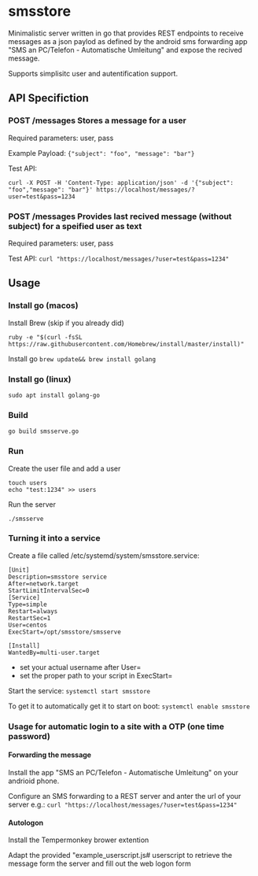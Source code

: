 # smsstore
Minimalistic server written in go that provides REST endpoints to receive messages as a json paylod as 
defined by the android sms forwarding app "SMS an PC/Telefon - Automatische Umleitung" and
expose the recived message. 

Supports simplisitc user and autentification support.

## API Specifiction
### POST /messages Stores a message for a user
Required parameters: user, pass

Example Payload:
`{"subject": "foo", "message": "bar"}`

Test API: 
```
curl -X POST -H 'Content-Type: application/json' -d '{"subject": "foo","message": "bar"}' https://localhost/messages/?user=test&pass=1234
``` 

### POST /messages Provides last recived message (without subject) for a speified user as text
Required parameters: user, pass

Test API: `curl "https://localhost/messages/?user=test&pass=1234"`

## Usage
### Install go (macos)
Install Brew (skip if you already did) 
```
ruby -e "$(curl -fsSL https://raw.githubusercontent.com/Homebrew/install/master/install)"
```
Install go
`brew update&& brew install golang`
### Install go (linux) 
`sudo apt install golang-go`

### Build
`go build smsserve.go`

### Run
Create the user file and add a user
```
touch users
echo "test:1234" >> users
```
Run the server

`./smsserve`

### Turning it into a service
Create a file called /etc/systemd/system/smsstore.service:

```
[Unit]
Description=smsstore service
After=network.target
StartLimitIntervalSec=0
[Service]
Type=simple
Restart=always
RestartSec=1
User=centos
ExecStart=/opt/smsstore/smsserve

[Install]
WantedBy=multi-user.target
```
- set your actual username after User=
- set the proper path to your script in ExecStart=

Start the service:
`systemctl start smsstore`

To get it to automatically get it to start on boot:
`systemctl enable smsstore`

### Usage for automatic login to a site with a OTP (one time password) 

#### Forwarding the message
Install the app "SMS an PC/Telefon - Automatische Umleitung" on your andrioid phone.

Configure an SMS forwarding to a REST server and anter the url of your server e.g.: `curl "https://localhost/messages/?user=test&pass=1234"`

#### Autologon

Install the Tempermonkey brower extention

Adapt the provided "example_userscript.js# userscript to retrieve the message form the server and fill out the web logon form 





